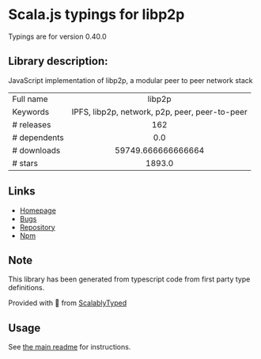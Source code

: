 
# Scala.js typings for libp2p

Typings are for version 0.40.0

## Library description:
JavaScript implementation of libp2p, a modular peer to peer network stack

|                    |                 |
| ------------------ | :-------------: |
| Full name          | libp2p |
| Keywords           | IPFS, libp2p, network, p2p, peer, peer-to-peer |
| # releases         | 162 |
| # dependents       | 0.0 |
| # downloads        | 59749.666666666664 |
| # stars            | 1893.0 |

## Links
- [Homepage](https://github.com/libp2p/js-libp2p#readme)
- [Bugs](https://github.com/libp2p/js-libp2p/issues)
- [Repository](https://github.com/libp2p/js-libp2p)
- [Npm](https://www.npmjs.com/package/libp2p)
    


## Note
This library has been generated from typescript code from first party type definitions.

Provided with :purple_heart: from [ScalablyTyped](https://github.com/oyvindberg/ScalablyTyped)

## Usage
See [the main readme](../../readme.md) for instructions.


